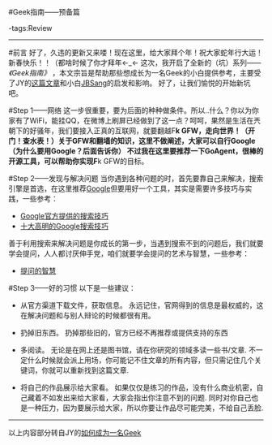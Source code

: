 #Geek指南——预备篇

-tags:Review

----

#前言
好了，久违的更新又来喽！现在这里，给大家拜个年！祝大家蛇年行大运！新春快乐！！（都啥时候了你才拜年←_←
这次，我开启了全新的（坑）系列—— *《Geek指南》* ，本文宗旨是帮助那些想成长为一名Geek的小白提供参考，主要受了JY的[这篇文章](http://jyprince.me/program/710)和小白[JBSang](http://jbs.rp.jybox.net/)的启发和影响。
好了，让我们愉悦的开始新坑吧。

#Step 1——网络
这一步很重要，要为后面的种种做条件。所以..什么？你以为你家有了WiFi，能挂QQ，在微博上刷屏已经做到了这一点？呵呵，果然是生活在兲朝下的好骚年，我们要接入正真的互联网，就要翻越F**k GFW，走向世界！（开门！查水表！）关于GFW和翻墙的知识，这里不做阐述，大家可以自行Google（为什么要用Google？后面告诉你）
不过我在这里要推荐一下GoAgent，很棒的开源工具，可以帮助你实现F**k GFW的目标。

#Step 2——发现与解决问题
当你遇到各种问题的时，首先要靠自己来解决，搜索引擎是首选，在这里推荐[Google](http://google.com)但要用好一个工具，其实是需要许多技巧与实践，一些参考：

* [Google官方提供的搜索技巧](http://www.google.com/intl/zh-CN_ALL/insidesearch/tipstricks/basics.html)
* [十大高明的Google搜索技巧](http://www.williamlong.info/archives/728.html)

善于利用搜索来解决问题是你成长的第一步，当遇到搜索不到的问题后，我们就要学会提问，人人都讨厌伸手党，咱们就要学会提问的艺术与智慧，一些参考：

* [提问的智慧](http://www.wapm.cn/smart-questions/smart-questions-zh.html)

#Step 3——好的习惯
以下是一些建议：

* 从官方渠道下载文件，获取信息。
  永远记住，官网得到的信息是最权威的，这在解决问题和与别人辩论的时候都很有用。

* 扔掉旧东西。
  扔掉那些旧的，官方已经不再推荐或提供支持的东西

* 多阅读。
  无论是在网上还是图书馆，请在你研究的领域多读一些书/文章. 不一定什么时候就会派上用场，你可能记不住文章的所有内容，但只需记住几个关键词，你就可以重新找到这篇文章.

* 将自己的作品展示给大家看。
  如果仅仅是练习的作品，没有什么商业机密，自己藏着不如发出来给大家看，大家会指出你注意不到的问题.
同时对你自己也是一种压力，因为要展示给大家，所以你要让作品尽可能完美，不给自己丢脸.

************

以上内容部分转自JY的[如何成为一名Geek](http://jyprince.me/program/710)

